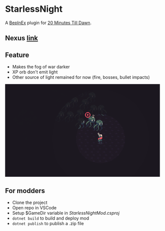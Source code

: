# StarlessNight
A [BepInEx](https://github.com/BepInEx/BepInEx/releases) plugin for [20 Minutes Till Dawn](https://store.steampowered.com/app/1966900/20_Minutes_Till_Dawn/).

## Nexus [link](https://www.nexusmods.com/20minutestildawn/mods/16)
## Feature

- Makes the fog of war darker
- XP orb don't emit light
- Other source of light remained for now (fire, bosses, bullet impacts)

<img src="icon.png" width="700">


## For modders

- Clone the project
- Open repo in VSCode
- Setup $GameDir variable in *StarlessNightMod.csproj*
- ```dotnet build``` to build and deploy mod
- ```dotnet publish``` to publish a .zip file
